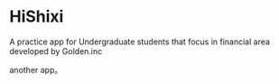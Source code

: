 # HiShixi
A practice app for Undergraduate students that focus in financial  area developed by Golden.inc

another app。


